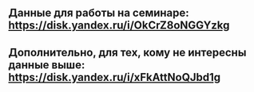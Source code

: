 ## Данные для работы на семинаре: https://disk.yandex.ru/i/OkCrZ8oNGGYzkg
## Дополнительно, для тех, кому не интересны данные выше: https://disk.yandex.ru/i/xFkAttNoQJbd1g

